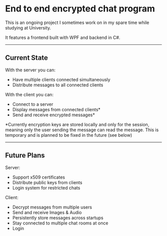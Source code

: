 # End to end encrypted chat program
This is an ongoing project I sometimes work on in my spare time while studying at University.

It features a frontend built with WPF and backend in C#. 
<hr></hr>

## Current State
With the server you can:
* Have multiple clients connected simultaneously
* Distribute messages to all connected clients

With the client you can:
* Connect to a server
* Display messages from connected clients*
* Send and receive encrypted messages*

*Currently encryption keys are stored locally and only for the session, meaning only the user sending the message can read the message. This is temporary and is planned to be fixed in the future (see below)
<hr></hr>

## Future Plans 
Server:
* Support x509 certificates
* Distribute public keys from clients
* Login system for restricted chats

Client:
* Decrypt messages from multiple users
* Send and receive Images & Audio 
* Persistently store messages across startups
* Stay connected to multiple chat rooms at once
* Login
